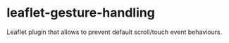 # leaflet-gesture-handling
Leaflet plugin that allows to prevent default scroll/touch event behaviours.
